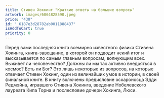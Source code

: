```yaml
---
title: Стивен Хоккинг "Краткие ответы на большие вопросы"
artwork: images/6064828590.jpeg
price: "430"
id: " 6187e3d28782ab0011888437"
isAddToCart: true
priority: 0
---
```

Перед вами последняя книга всемирно известного физика Стивена Хокинга, книга-завещание, в которой он подводит некий итог и высказывается по самым главным вопросам, волнующим всех. Выживет ли человечество? Должны ли мы так активно внедряться в космос? Есть ли Бог? Это лишь некоторые из вопросов, на которые отвечает Стивен Хокинг, один из величайших умов в истории, в своей финальной книге. В книгу включены предисловие оскароносца Эдди Редмэйна, игравшего Стивена Хокинга, введение Нобелевского лауреата Кипа Торна и послесловие дочери Хокинга, Люси.
